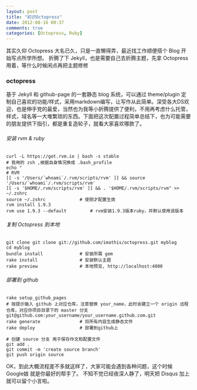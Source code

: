 ```yaml
---
layout: post
title: "初识Octopress"
date: 2012-08-16 00:37
comments: true
categories: [Octopress, Ruby]
---
```

其实久仰 Octopress 大名已久，只是一直懒得弄，最近找工作顺便搭个 Blog 开始写点所学所想。
折腾了下 Jekyll，也是需要自己去折腾主题，先拿 Octopress 用着，等什么时候闲点再把主题修修

### octopress
<!-- more -->

基于 Jekyll 和 github-page 的一套静态 blog 系统，可以通过 theme/plugin 定制自己喜欢的功能/样式，采用markdown编写，让写作从此简单。深受各大DS欢迎，也是伸手党的最爱，当然也为我等小折腾提供了便利，不用再考虑什么托管，样式，域名等一大堆繁琐的东西。下面把这次配置过程简单总结下，也为可能需要的朋友提供下指引，都是重复造轮子，就看大家喜欢哪款了。

###### 安装 rvm & ruby

    curl -L https://get.rvm.io | bash -s stable
	# 我用的 zsh ,根据自身情况换成 .bash_profile
    echo "
    # RVM
    [[ -s '/Users/`whoami`/.rvm/scripts/rvm' ]] && source '/Users/`whoami`/.rvm/scripts/rvm'
    [[ -s '$HOME/.rvm/scripts/rvm' ]] && . '$HOME/.rvm/scripts/rvm" >> ~/.zshrc
    source ~/.zshrc				# 使刚才配置生效
    rvm install 1.9.3
    rvm use 1.9.3 --default			# rvm安装1.9.3版本ruby，并默认使用该版本

###### 复制 Octopress 到本地

    git clone git clone git://github.com/imathis/octopress.git myblog
    cd myblog
    bundle install				# 安装所需 gem
    rake install				# 安装默认主题
    rake preview				# 本地预览, http://localhost:4000

###### 部署到 github

    rake setup_github_pages
	# 按提示输入 github 上对应仓库，注意替换 your_name，此时会建立一个 origin 远程仓库，对应你项目目录下的 master 分支
    git@github.com:your_username/your_username.github.com.git
    rake generate				# 将所有内容生成静态文件
    rake deploy 				# 部署到github上

    # 创建 source 分支 用于保存作文和配置文件
    git add .
    git commit -m 'create source branch'
    git push origin source

OK，到此大概流程差不多就这样了，大家可能会遇到各种问题，这个时候 Google娘 就是你最好的帮手了。
不知不觉已经夜深人静了，明天把 Disqus 加上就可以留个小言啦。

